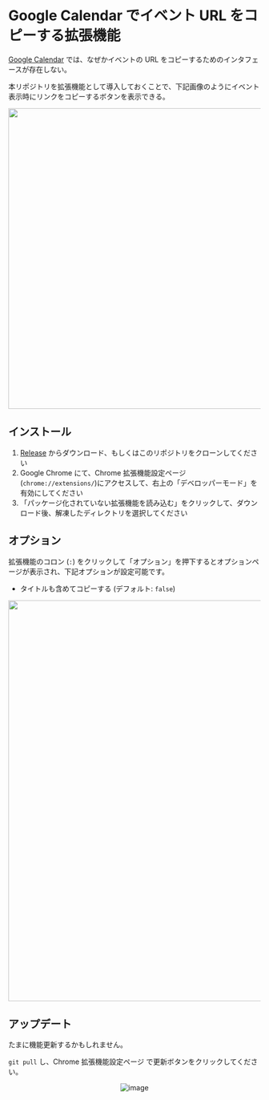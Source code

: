 # Google Calendar でイベント URL をコピーする拡張機能

[Google Calendar](https://calendar.google.com/calendar) では、なぜかイベントの URL をコピーするためのインタフェースが存在しない。

本リポジトリを拡張機能として導入しておくことで、下記画像のようにイベント表示時にリンクをコピーするボタンを表示できる。

<div align="center">

<img width="600px" src="https://github.com/user-attachments/assets/cde84cd8-c2c1-4e96-980f-7d0f11a0cb10">

</div>

## インストール

1. [Release](https://github.com/c19yamamoto/google-calendar-event-copy-extension/releases) からダウンロード、もしくはこのリポジトリをクローンしてください
2. Google Chrome にて、Chrome 拡張機能設定ページ (`chrome://extensions/`)にアクセスして、右上の「デベロッパーモード」を有効にしてください
3. 「パッケージ化されていない拡張機能を読み込む」をクリックして、ダウンロード後、解凍したディレクトリを選択してください

## オプション

拡張機能のコロン (`:`) をクリックして「オプション」を押下するとオプションページが表示され、下記オプションが設定可能です。

- タイトルも含めてコピーする (デフォルト: `false`)

<div align="center">

<img width="800px" src="https://github.com/user-attachments/assets/b36b61f0-77b4-44ae-91a5-3721d83d81b5">

</div>

## アップデート

たまに機能更新するかもしれません。

`git pull` し、Chrome 拡張機能設定ページ で更新ボタンをクリックしてください。

<div align="center">

![image](https://github.com/user-attachments/assets/95915b63-7c37-4580-8695-57765752ed7f)

</div>
